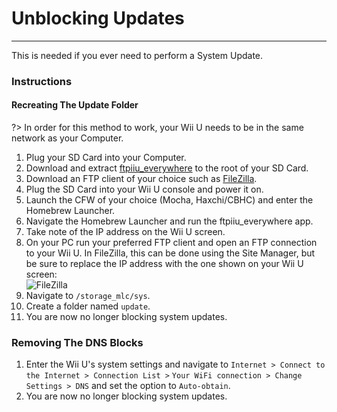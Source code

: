 # Unblocking Updates
---
This is needed if you ever need to perform a System Update.

### Instructions

<!-- tabs:start -->

#### **Recreating The Update Folder**

?> In order for this method to work, your Wii U needs to be in the same network as your Computer.
1. Plug your SD Card into your Computer.
1. Download and extract [ftpiiu_everywhere](http://wiiubru.com/appstore/zips/fpiiu-cbhc.zip) to the root of your SD Card.
1. Download an FTP client of your choice such as [FileZilla](https://filezilla-project.org/download.php?show_all=1).
1. Plug the SD Card into your Wii U console and power it on.
1. Launch the CFW of your choice (Mocha, Haxchi/CBHC) and enter the Homebrew Launcher.
1. Navigate the Homebrew Launcher and run the ftpiiu_everywhere app.
1. Take note of the IP address on the Wii U screen.
1. On your PC run your preferred FTP client and open an FTP connection to your Wii U. In FileZilla, this can be done using the Site Manager, but be sure to replace the IP address with the one shown on your Wii U screen: <br><img src="docs/assets/img/FTP.png" alt="FileZilla" />
1. Navigate to `/storage_mlc/sys`.
1. Create a folder named `update`.
1. You are now no longer blocking system updates.

### **Removing The DNS Blocks**

1. Enter the Wii U's system settings and navigate to `Internet > Connect to the Internet > Connection List >` `Your WiFi connection > Change Settings > DNS` and set the option to `Auto-obtain`.
1. You are now no longer blocking system updates.

<!-- tabs:end -->